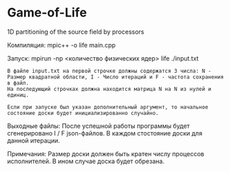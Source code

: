 # Game-of-Life
1D partitioning of the source field by processors

Компиляция: 
	mpic++ -o life main.cpp

Запуск:
	mpirun -np <количество физических ядер> life ./input.txt <optional any symbol>

	В файле input.txt на первой строчке должны содержатся 3 числа: N - Размер квадратной области, I - Число итераций и F - частота сохранения в файл.
	На последующий строчках должна находится матрица N на N из нулей и единиц.

	Если при запуске был указан дополнительный аргумент, то начальное состояние доски будет инициализированно случайно.

Выходные файлы:
	После успешной работы программы будет сгенерировано I / F  json-файлов.
	В каждом стостояние доски для данной итерации.


Примечания: 
	Размер доски должен быть кратен числу процессов исполнителей. 
	В ином случае доска будет обрезана.
